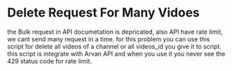# Delete Request For Many Vidoes

the Bulk request in API documetation is depricated, also API have rate limit, we cant send many request in a time.
for this problem you can use this script for delete all videos of a channel or all videos_id you give it to script.
this script is integrate with Arvan API and when you use it you never see the 429 status code for rate limit.
